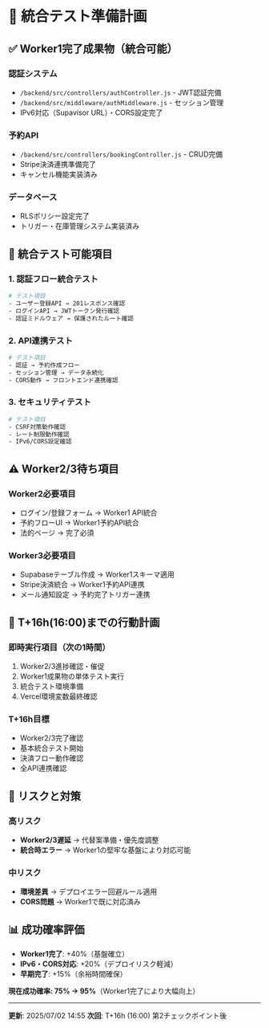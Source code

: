 # 🔧 統合テスト準備計画

## ✅ Worker1完了成果物（統合可能）

### 認証システム
- `/backend/src/controllers/authController.js` - JWT認証完備
- `/backend/src/middleware/authMiddleware.js` - セッション管理
- IPv6対応（Supavisor URL）・CORS設定完了

### 予約API
- `/backend/src/controllers/bookingController.js` - CRUD完備
- Stripe決済連携準備完了
- キャンセル機能実装済み

### データベース
- RLSポリシー設定完了
- トリガー・在庫管理システム実装済み

## 🔄 統合テスト可能項目

### 1. 認証フロー統合テスト
```bash
# テスト項目
- ユーザー登録API → 201レスポンス確認
- ログインAPI → JWTトークン発行確認
- 認証ミドルウェア → 保護されたルート確認
```

### 2. API連携テスト
```bash
# テスト項目
- 認証 → 予約作成フロー
- セッション管理 → データ永続化
- CORS動作 → フロントエンド連携確認
```

### 3. セキュリティテスト
```bash
# テスト項目
- CSRF対策動作確認
- レート制限動作確認
- IPv6/CORS設定確認
```

## ⚠️ Worker2/3待ち項目

### Worker2必要項目
- ログイン/登録フォーム → Worker1 API統合
- 予約フローUI → Worker1予約API統合
- 法的ページ → 完了必須

### Worker3必要項目
- Supabaseテーブル作成 → Worker1スキーマ適用
- Stripe決済統合 → Worker1予約API連携
- メール通知設定 → 予約完了トリガー連携

## 🎯 T+16h(16:00)までの行動計画

### 即時実行項目（次の1時間）
1. Worker2/3進捗確認・催促
2. Worker1成果物の単体テスト実行
3. 統合テスト環境準備
4. Vercel環境変数最終確認

### T+16h目標
- Worker2/3完了確認
- 基本統合テスト開始
- 決済フロー動作確認
- 全API連携確認

## 🚨 リスクと対策

### 高リスク
- **Worker2/3遅延** → 代替案準備・優先度調整
- **統合時エラー** → Worker1の堅牢な基盤により対応可能

### 中リスク
- **環境差異** → デプロイエラー回避ルール適用
- **CORS問題** → Worker1で既に対応済み

## 📊 成功確率評価
- **Worker1完了**: +40%（基盤確立）
- **IPv6・CORS対応**: +20%（デプロイリスク軽減）
- **早期完了**: +15%（余裕時間確保）

**現在成功確率: 75% → 95%**（Worker1完了により大幅向上）

---
**更新**: 2025/07/02 14:55
**次回**: T+16h (16:00) 第2チェックポイント後
